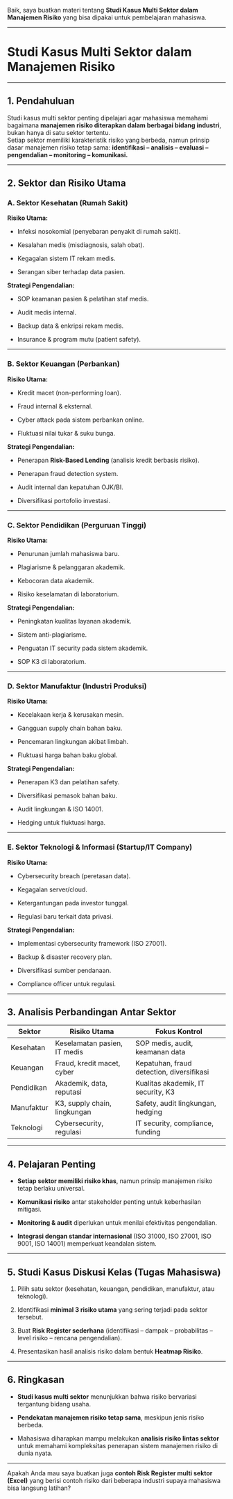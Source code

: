 Baik, saya buatkan materi tentang **Studi Kasus Multi Sektor dalam Manajemen Risiko** yang bisa dipakai untuk pembelajaran mahasiswa.

---

# **Studi Kasus Multi Sektor dalam Manajemen Risiko**

---

## 1. Pendahuluan

Studi kasus multi sektor penting dipelajari agar mahasiswa memahami bagaimana **manajemen risiko diterapkan dalam berbagai bidang industri**, bukan hanya di satu sektor tertentu.  
Setiap sektor memiliki karakteristik risiko yang berbeda, namun prinsip dasar manajemen risiko tetap sama: **identifikasi – analisis – evaluasi – pengendalian – monitoring – komunikasi.**

---

## 2. Sektor dan Risiko Utama

### A. **Sektor Kesehatan (Rumah Sakit)**

**Risiko Utama:**

- Infeksi nosokomial (penyebaran penyakit di rumah sakit).
    
- Kesalahan medis (misdiagnosis, salah obat).
    
- Kegagalan sistem IT rekam medis.
    
- Serangan siber terhadap data pasien.
    

**Strategi Pengendalian:**

- SOP keamanan pasien & pelatihan staf medis.
    
- Audit medis internal.
    
- Backup data & enkripsi rekam medis.
    
- Insurance & program mutu (patient safety).
    

---

### B. **Sektor Keuangan (Perbankan)**

**Risiko Utama:**

- Kredit macet (non-performing loan).
    
- Fraud internal & eksternal.
    
- Cyber attack pada sistem perbankan online.
    
- Fluktuasi nilai tukar & suku bunga.
    

**Strategi Pengendalian:**

- Penerapan **Risk-Based Lending** (analisis kredit berbasis risiko).
    
- Penerapan fraud detection system.
    
- Audit internal dan kepatuhan OJK/BI.
    
- Diversifikasi portofolio investasi.
    

---

### C. **Sektor Pendidikan (Perguruan Tinggi)**

**Risiko Utama:**

- Penurunan jumlah mahasiswa baru.
    
- Plagiarisme & pelanggaran akademik.
    
- Kebocoran data akademik.
    
- Risiko keselamatan di laboratorium.
    

**Strategi Pengendalian:**

- Peningkatan kualitas layanan akademik.
    
- Sistem anti-plagiarisme.
    
- Penguatan IT security pada sistem akademik.
    
- SOP K3 di laboratorium.
    

---

### D. **Sektor Manufaktur (Industri Produksi)**

**Risiko Utama:**

- Kecelakaan kerja & kerusakan mesin.
    
- Gangguan supply chain bahan baku.
    
- Pencemaran lingkungan akibat limbah.
    
- Fluktuasi harga bahan baku global.
    

**Strategi Pengendalian:**

- Penerapan K3 dan pelatihan safety.
    
- Diversifikasi pemasok bahan baku.
    
- Audit lingkungan & ISO 14001.
    
- Hedging untuk fluktuasi harga.
    

---

### E. **Sektor Teknologi & Informasi (Startup/IT Company)**

**Risiko Utama:**

- Cybersecurity breach (peretasan data).
    
- Kegagalan server/cloud.
    
- Ketergantungan pada investor tunggal.
    
- Regulasi baru terkait data privasi.
    

**Strategi Pengendalian:**

- Implementasi cybersecurity framework (ISO 27001).
    
- Backup & disaster recovery plan.
    
- Diversifikasi sumber pendanaan.
    
- Compliance officer untuk regulasi.
    

---

## 3. Analisis Perbandingan Antar Sektor

|**Sektor**|**Risiko Utama**|**Fokus Kontrol**|
|---|---|---|
|Kesehatan|Keselamatan pasien, IT medis|SOP medis, audit, keamanan data|
|Keuangan|Fraud, kredit macet, cyber|Kepatuhan, fraud detection, diversifikasi|
|Pendidikan|Akademik, data, reputasi|Kualitas akademik, IT security, K3|
|Manufaktur|K3, supply chain, lingkungan|Safety, audit lingkungan, hedging|
|Teknologi|Cybersecurity, regulasi|IT security, compliance, funding|

---

## 4. Pelajaran Penting

- **Setiap sektor memiliki risiko khas**, namun prinsip manajemen risiko tetap berlaku universal.
    
- **Komunikasi risiko** antar stakeholder penting untuk keberhasilan mitigasi.
    
- **Monitoring & audit** diperlukan untuk menilai efektivitas pengendalian.
    
- **Integrasi dengan standar internasional** (ISO 31000, ISO 27001, ISO 9001, ISO 14001) memperkuat keandalan sistem.
    

---

## 5. Studi Kasus Diskusi Kelas (Tugas Mahasiswa)

1. Pilih satu sektor (kesehatan, keuangan, pendidikan, manufaktur, atau teknologi).
    
2. Identifikasi **minimal 3 risiko utama** yang sering terjadi pada sektor tersebut.
    
3. Buat **Risk Register sederhana** (identifikasi – dampak – probabilitas – level risiko – rencana pengendalian).
    
4. Presentasikan hasil analisis risiko dalam bentuk **Heatmap Risiko**.
    

---

## 6. Ringkasan

- **Studi kasus multi sektor** menunjukkan bahwa risiko bervariasi tergantung bidang usaha.
    
- **Pendekatan manajemen risiko tetap sama**, meskipun jenis risiko berbeda.
    
- Mahasiswa diharapkan mampu melakukan **analisis risiko lintas sektor** untuk memahami kompleksitas penerapan sistem manajemen risiko di dunia nyata.
    

---

Apakah Anda mau saya buatkan juga **contoh Risk Register multi sektor (Excel)** yang berisi contoh risiko dari beberapa industri supaya mahasiswa bisa langsung latihan?